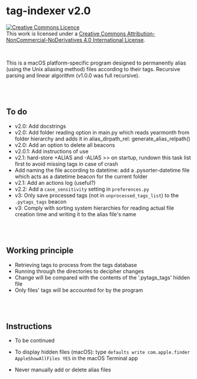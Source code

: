 # tag-indexer v2.0
<a rel="license" href="http://creativecommons.org/licenses/by-nc-nd/4.0/"><img alt="Creative Commons Licence" style="border-width:0" src="https://i.creativecommons.org/l/by-nc-nd/4.0/80x15.png" /></a><br />This work is licensed under a <a rel="license" href="http://creativecommons.org/licenses/by-nc-nd/4.0/">Creative Commons Attribution-NonCommercial-NoDerivatives 4.0 International License</a>.

<br>


This is a macOS platform-specific program designed to permanently alias (using the Unix aliasing method) files according to their tags.
Recursive parsing and linear algorithm (v1.0.0 was full recursive).

<br><br>
## To do
* v2.0: Add docstrings
* v2.0: Add folder reading option in main.py which reads yearmonth from folder hierarchy and adds it in alias_dirpath_rel: generate_alias_relpath()
* v2.0: Add an option to delete all beacons
* v2.0.1: Add instructions of use
* v2.1: hard-store +ALIAS and -ALIAS >> on startup, rundown this task list first to avoid missing tags in case of crash
* Add naming the file according to datetime: add a .pysorter-datetime file which acts as a datetime beacon for the current folder
* v2.1: Add an actions log (useful?)
* v2.2: Add a `case_sensitivity` setting in `preferences.py`
* v3: Only save processed tags (not in `unprocessed_tags_list`) to the `.pytags_tags` beacon
* v3: Comply with sorting system hierarchies for reading actual file creation time and writing it to the alias file's name


<br><br>
## Working principle
* Retrieving tags to process from the tags database
* Running through the directories to decipher changes
* Change will be compared with the contents of the '.pytags_tags' hidden file
* Only files' tags will be accounted for by the program


<br><br>
## Instructions
* To be continued
* To display hidden files (macOS): type `defaults write com.apple.finder AppleShowAllFiles YES` in the macOS Terminal app


* Never manually add or delete alias files
